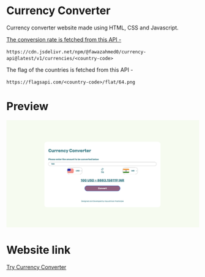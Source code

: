 # **Currency Converter**
Currency converter website made using HTML, CSS and Javascript.

<u>The conversion rate is fetched from this API -</u>

`https://cdn.jsdelivr.net/npm/@fawazahmed0/currency-api@latest/v1/currencies/<country-code>`

The flag of the countries is fetched from this API -

`https://flagsapi.com/<country-code>/flat/64.png`

# **Preview**
![Preview](./demo-assets/1.png)

# **Website link**
[Try Currency Converter](currency-converter-omega-pearl.vercel.app)
